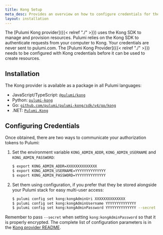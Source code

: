 ```yaml
---
title: Kong Setup
meta_desc: Provides an overview on how to configure credentials for the Pulumi Kong Provider.
layout: installation
---
```


The [Pulumi Kong provider]({{< relref "./" >}}) uses the Kong SDK to manage and provision resources.
Pulumi relies on the Kong SDK to authenticate requests from your computer to Kong. Your credentials are never sent
to pulumi.com.
The [Pulumi Kong Provider]({{< relref "./" >}}) needs to be configured with Kong credentials
before it can be used to create resources.

## Installation

The Kong provider is available as a package in all Pulumi languages:

* JavaScript/TypeScript: [`@pulumi/kong`](https://www.npmjs.com/package/@pulumi/kong)
* Python: [`pulumi-kong`](https://pypi.org/project/pulumi-kong/)
* Go: [`github.com/pulumi/pulumi-kong/sdk/v4/go/kong`](https://github.com/pulumi/pulumi-kong)
* .NET: [`Pulumi.Kong`](https://www.nuget.org/packages/Pulumi.Kong)

## Configuring Credentials

Once obtained, there are two ways to communicate your authorization tokens to Pulumi:

1. Set the environment variable `KONG_ADMIN_ADDR`, `KONG_ADMIN_USERNAME` and `KONG_ADMIN_PASSWORD`:

    ```bash
    $ export KONG_ADMIN_ADDR=XXXXXXXXXXXXXX
    $ export KONG_ADMIN_USERNAME=YYYYYYYYYYYYYY
    $ export KONG_ADMIN_PASSWORD=YYYYYYYYYYYYYY
    ```

2. Set them using configuration, if you prefer that they be stored alongside your Pulumi stack for easy multi-user access:

    ```bash
    $ pulumi config set kong:kongAdminUri XXXXXXXXXXXXXX
    $ pulumi config set kong:kongAdminUsername YYYYYYYYYYYYYY
    $ pulumi config set kong:kongAdminPassword YYYYYYYYYYYYYY --secret
    ```

Remember to pass `--secret` when setting `kong:kongAdminPassword` so that it is properly encrypted. The complete list of
configuration parameters is in the [Kong provider README](https://github.com/pulumi/pulumi-kong/blob/master/README.md).
